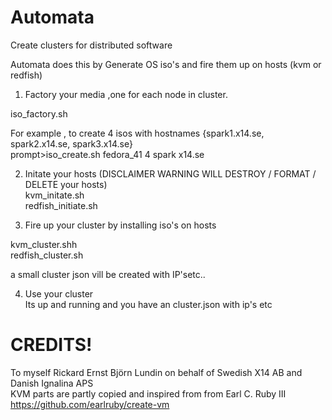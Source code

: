 # Automata
Create clusters for distributed software

Automata does this by Generate OS iso's and fire them up on hosts (kvm or redfish)

1) Factory your media ,one for each node in cluster.  

iso_factory.sh <osversion> <nodes> <nodename> <domain>  

For example , to create 4 isos with hostnames {spark1.x14.se, spark2.x14.se, spark3.x14.se}  
prompt>iso_create.sh fedora_41 4 spark x14.se  

2) Initate your hosts   (DISCLAIMER WARNING WILL DESTROY / FORMAT / DELETE your hosts)  
kvm_initate.sh <osversion> <nodes> <nodename> <domain>  
redfish_initiate.sh <osversion> <nodes> <nodename> <domain>  


3) Fire up your cluster by installing iso's on hosts  

kvm_cluster.shh <osversion> <nodes> <nodename> <domain>   
redfish_cluster.sh <osversion> <nodes> <nodename> <domain>  

a small cluster json vill be created with IP'setc..  

4) Use your cluster  
Its up and running and you have an cluster.json with ip's etc  



# CREDITS!  
To myself Rickard Ernst Björn Lundin on behalf of Swedish X14 AB and Danish Ignalina APS  
KVM parts are partly copied and inspired from from Earl C. Ruby III https://github.com/earlruby/create-vm  
